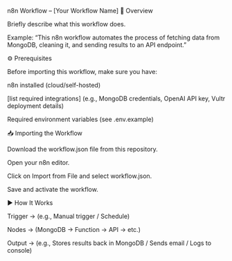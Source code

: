 n8n Workflow – [Your Workflow Name]
📌 Overview

Briefly describe what this workflow does.

Example: “This n8n workflow automates the process of fetching data from MongoDB, cleaning it, and sending results to an API endpoint.”

⚙️ Prerequisites

Before importing this workflow, make sure you have:

n8n installed (cloud/self-hosted)

[list required integrations] (e.g., MongoDB credentials, OpenAI API key, Vultr deployment details)

Required environment variables (see .env.example)

📥 Importing the Workflow

Download the workflow.json file from this repository.

Open your n8n editor.

Click on Import from File and select workflow.json.

Save and activate the workflow.

▶️ How It Works

Trigger → (e.g., Manual trigger / Schedule)

Nodes → (MongoDB → Function → API → etc.)

Output → (e.g., Stores results back in MongoDB / Sends email / Logs to console)
